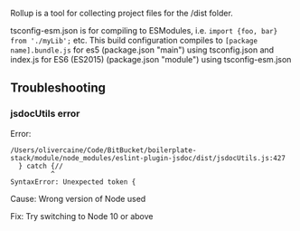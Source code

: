 Rollup is a tool for collecting project files for the /dist folder.

tsconfig-esm.json is for compiling to ESModules, i.e. `import {foo, bar} from './myLib';` etc. 
This build configuration compiles to `[package name].bundle.js` for es5 (package.json "main") using tsconfig.json
and index.js for ES6 (ES2015) (package.json "module") using tsconfig-esm.json

## Troubleshooting

### jsdocUtils error

Error:

```
/Users/olivercaine/Code/BitBucket/boilerplate-stack/module/node_modules/eslint-plugin-jsdoc/dist/jsdocUtils.js:427
  } catch {//
          ^
SyntaxError: Unexpected token {
```

Cause: Wrong version of Node used

Fix: Try switching to Node 10 or above
